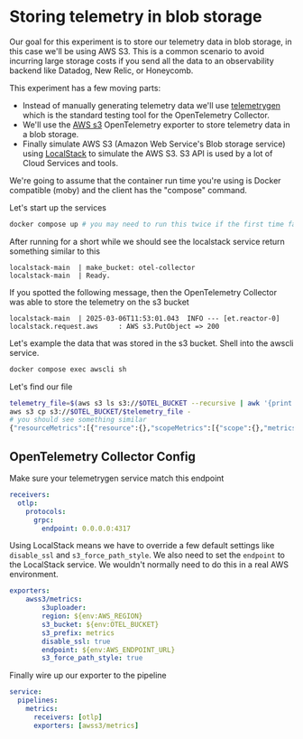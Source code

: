 # Storing telemetry in blob storage

Our goal for this experiment is to store our telemetry data in blob storage, in this case we'll be using AWS S3. This is a common scenario to avoid incurring large storage costs if you send all the data to an observability backend like Datadog, New Relic, or Honeycomb.

This experiment has a few moving parts:

- Instead of manually generating telemetry data we'll use [telemetrygen][link_telemetrygen] which is the standard testing tool for the OpenTelemetry Collector.
- We'll use the [AWS s3][link_s3_exporter] OpenTelemetry exporter to store telemetry data in a blob storage.
- Finally simulate AWS S3 (Amazon Web Service's Blob storage service) using [LocalStack][link_localstack] to simulate the AWS S3. S3 API is used by a lot of Cloud Services and tools.

We're going to assume that the container run time you're using is Docker compatible (moby) and the client has the "compose" command.

Let's start up the services

```sh
docker compose up # you may need to run this twice if the first time fails
```

After running for a short while we should see the localstack service return something similar to this

```log
localstack-main  | make_bucket: otel-collector
localstack-main  | Ready.
```

If you spotted the following message, then the OpenTelemetry Collector was able to store the telemetry on the s3 bucket

```log
localstack-main  | 2025-03-06T11:53:01.043  INFO --- [et.reactor-0] localstack.request.aws     : AWS s3.PutObject => 200
```

Let's example the data that was stored in the s3 bucket. Shell into the awscli service.

```sh
docker compose exec awscli sh
```

Let's find our file

```sh
telemetry_file=$(aws s3 ls s3://$OTEL_BUCKET --recursive | awk '{print $4}' | head -1)
aws s3 cp s3://$OTEL_BUCKET/$telemetry_file -
# you should see something similar
{"resourceMetrics":[{"resource":{},"scopeMetrics":[{"scope":{},"metrics":[{"name":"gen","gauge":{"dataPoints":[{"timeUnixNano":"1741263244284223860","asInt":"0"}]}}]}],"schemaUrl":"https://opentelemetry.io/schemas/1.13.0"}]}
```

## OpenTelemetry Collector Config

Make sure your telemetrygen service match this endpoint

```yaml
receivers:
  otlp:
    protocols:
      grpc:
        endpoint: 0.0.0.0:4317
```

Using LocalStack means we have to override a few default settings like `disable_ssl` and `s3_force_path_style`. We also need to set the `endpoint` to the LocalStack service. We wouldn't normally need to do this in a real AWS environment.

```yaml
exporters:
    awss3/metrics:
        s3uploader:
        region: ${env:AWS_REGION}
        s3_bucket: ${env:OTEL_BUCKET}
        s3_prefix: metrics
        disable_ssl: true
        endpoint: ${env:AWS_ENDPOINT_URL}
        s3_force_path_style: true
```

Finally wire up our exporter to the pipeline

```yaml
service:
  pipelines:
    metrics:
      receivers: [otlp]
      exporters: [awss3/metrics]
```

<!-- links -->
[link_telemetrygen]: https://github.com/open-telemetry/opentelemetry-collector-contrib/tree/main/cmd/telemetrygen
[link_s3_exporter]: https://github.com/open-telemetry/opentelemetry-collector-contrib/tree/main/exporter/awss3exporter
[link_localstack]: https://www.localstack.cloud/
